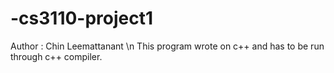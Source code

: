 # -cs3110-project1
Author : Chin Leemattanant \n
This program wrote on c++ and has to be run through c++ compiler.
